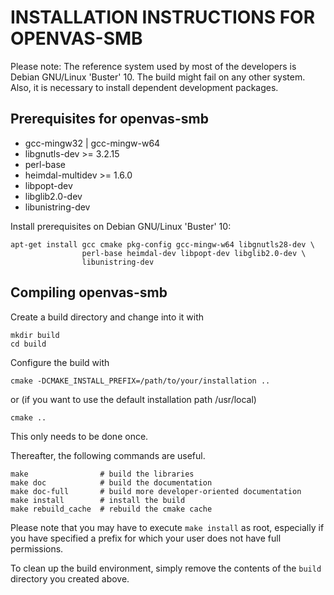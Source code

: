 INSTALLATION INSTRUCTIONS FOR OPENVAS-SMB
=========================================

Please note: The reference system used by most of the developers is Debian
GNU/Linux 'Buster' 10. The build might fail on any other system. Also, it is
necessary to install dependent development packages.

Prerequisites for openvas-smb
-----------------------------

* gcc-mingw32 | gcc-mingw-w64
* libgnutls-dev >= 3.2.15
* perl-base
* heimdal-multidev >= 1.6.0
* libpopt-dev
* libglib2.0-dev
* libunistring-dev

Install prerequisites on Debian GNU/Linux 'Buster' 10:

    apt-get install gcc cmake pkg-config gcc-mingw-w64 libgnutls28-dev \
                    perl-base heimdal-dev libpopt-dev libglib2.0-dev \
                    libunistring-dev

Compiling openvas-smb
---------------------

Create a build directory and change into it with

    mkdir build
    cd build

Configure the build with

    cmake -DCMAKE_INSTALL_PREFIX=/path/to/your/installation ..

or (if you want to use the default installation path /usr/local)

    cmake ..

This only needs to be done once.

Thereafter, the following commands are useful.

    make                # build the libraries
    make doc            # build the documentation
    make doc-full       # build more developer-oriented documentation
    make install        # install the build
    make rebuild_cache  # rebuild the cmake cache

Please note that you may have to execute `make install` as root, especially if
you have specified a prefix for which your user does not have full permissions.

To clean up the build environment, simply remove the contents of the `build`
directory you created above.

